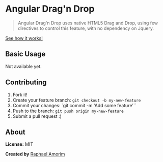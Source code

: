 # Angular Drag'n Drop
> Angular Drag'n Drop uses native HTML5 Drag and Drop, using few directives to control this feature, with no dependency on Jquery.

[See how it works!](http://raphamorim.com/angular-drag-n-drop/)

## Basic Usage
Not available yet.

## Contributing

1.  Fork it!
2.  Create your feature branch: `git checkout -b my-new-feature`
3.  Commit your changes: `git commit -m 'Add some feature'``
4.  Push to the branch: `git push origin my-new-feature`
5.  Submit a pull request :)

## About

**License:** MIT

**Created by** [Raphael Amorim](https://github.com/raphamorim)
